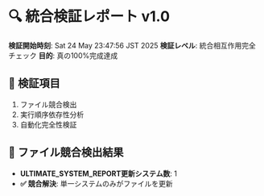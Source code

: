 # 🔍 統合検証レポート v1.0

**検証開始時刻**: Sat 24 May 23:47:56 JST 2025
**検証レベル**: 統合相互作用完全チェック
**目的**: 真の100%完成達成

## 🎯 検証項目
1. ファイル競合検出
2. 実行順序依存性分析
3. 自動化完全性検証

## 🚨 ファイル競合検出結果
- **ULTIMATE_SYSTEM_REPORT更新システム数**: 1
- **✅ 競合解決**: 単一システムのみがファイルを更新
